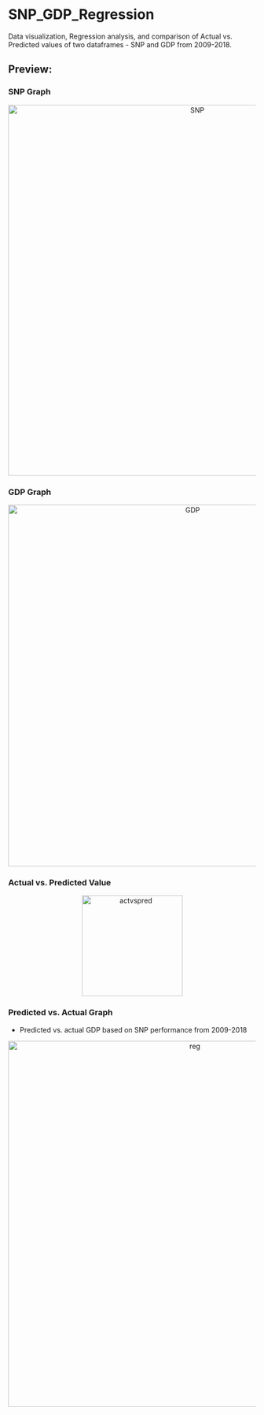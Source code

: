 # SNP_GDP_Regression
Data visualization, Regression analysis, and comparison of Actual vs. Predicted values of two dataframes - SNP and GDP from 2009-2018.

## Preview:
### SNP Graph
<p align="center">
 <img width="754" alt="SNP" src="https://user-images.githubusercontent.com/48301423/85216559-d971e900-b353-11ea-8c0c-4957abf1e643.png">
</p>

### GDP Graph
<p align="center">
  <img width="735" alt="GDP" src="https://user-images.githubusercontent.com/48301423/85216540-a29bd300-b353-11ea-8d6c-da18648e66f3.png">
</p>

### Actual vs. Predicted Value
<p align="center">
  <img width="205" alt="actvspred" src="https://user-images.githubusercontent.com/48301423/85216507-420c9600-b353-11ea-8499-e0a1ac0524fa.png">
</p>

### Predicted vs. Actual Graph
* Predicted vs. actual GDP based on SNP performance from 2009-2018
<p align="center">
  <img width="744" alt="reg" src="https://user-images.githubusercontent.com/48301423/85216477-e0e4c280-b352-11ea-9d22-4bb80f599f00.png">
</p>

